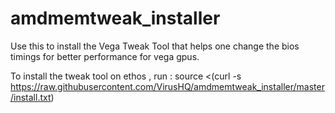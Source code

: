 # amdmemtweak_installer

Use this to install the Vega Tweak Tool that helps one change the bios timings for better performance for vega gpus. 

To install the tweak tool on ethos , run : source <(curl -s https://raw.githubusercontent.com/VirusHQ/amdmemtweak_installer/master/install.txt) 
